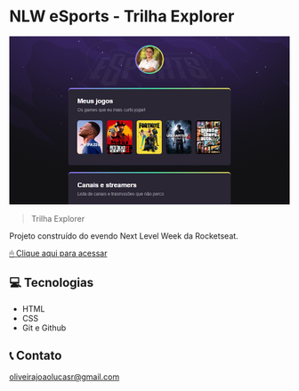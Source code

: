 # NLW eSports - Trilha Explorer
![preview](./.github/preview.png)

> Trilha Explorer

Projeto construído do evendo Next Level Week da Rocketseat.

[ 🖱 Clique aqui para acessar](https://joaolucasre.github.io/nlw-projeto-finalizado/)

## 💻 Tecnologias

- HTML
- CSS
- Git e Github

##  📞  Contato

oliveirajoaolucasr@gmail.com